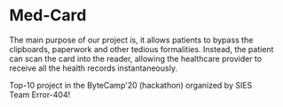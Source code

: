 # Med-Card
The main purpose of our project is, it allows patients to bypass the clipboards, paperwork and other tedious formalities. Instead, the patient can scan the card into the reader, allowing the healthcare provider to receive all the health records instantaneously.

Top-10 project in the ByteCamp'20 (hackathon) organized by SIES 
<br />
Team Error-404!
